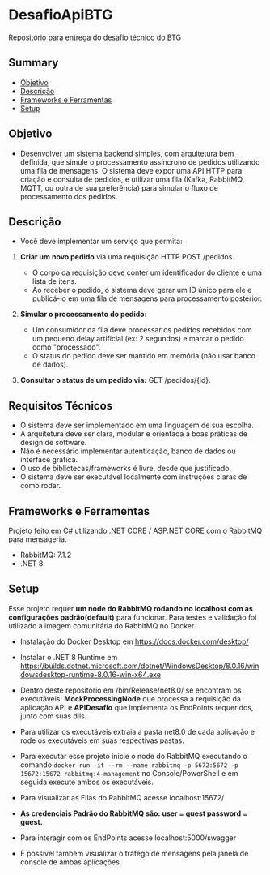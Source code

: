 # DesafioApiBTG
Repositório para entrega do desafio técnico do BTG

## Summary
* [Objetivo](#Objetivo)
* [Descrição](#Descrição)
* [Frameworks e Ferramentas](#frameworks)
* [Setup](#setup)

## Objetivo
* Desenvolver um sistema backend simples, com arquitetura bem definida, que simule o processamento assíncrono de pedidos utilizando uma fila de mensagens. O sistema deve expor uma API HTTP para criação e consulta de pedidos, e utilizar uma fila (Kafka, RabbitMQ, MQTT, ou outra de sua preferência) para simular o fluxo de processamento dos pedidos.

## Descrição
* Você deve implementar um serviço que permita:    
1. __Criar um novo pedido__ via uma requisição HTTP POST /pedidos.
   - O corpo da requisição deve conter um identificador do cliente e uma lista de itens.
   -  Ao receber o pedido, o sistema deve gerar um ID único para ele e publicá-lo em uma fila de mensagens para processamento posterior.
2. __Simular o processamento do pedido:__
   - Um consumidor da fila deve processar os pedidos recebidos com um pequeno delay artificial (ex: 2 segundos) e marcar o pedido como "processado".
   - O status do pedido deve ser mantido em memória (não usar banco de dados).

3. __Consultar o status de um pedido via:__ GET /pedidos/{id}.

## Requisitos Técnicos
* O sistema deve ser implementado em uma linguagem de sua escolha.
* A arquitetura deve ser clara, modular e orientada a boas práticas de design de software.
* Não é necessário implementar autenticação, banco de dados ou interface gráfica.
* O uso de bibliotecas/frameworks é livre, desde que justificado.
* O sistema deve ser executável localmente com instruções claras de como rodar.

## Frameworks e Ferramentas
Projeto feito em C# utilizando .NET CORE / ASP.NET CORE com o RabbitMQ para mensageria.
* RabbitMQ: 7.1.2
* .NET 8

## Setup
Esse projeto requer __um node do RabbitMQ rodando no localhost com as configurações padrão(default)__ para funcionar.  Para testes e validação foi utilizado a imagem comunitária do RabbitMQ no Docker.
* Instalação do Docker Desktop em https://docs.docker.com/desktop/

* Instalar o .NET 8 Runtime em https://builds.dotnet.microsoft.com/dotnet/WindowsDesktop/8.0.16/windowsdesktop-runtime-8.0.16-win-x64.exe
* Dentro deste repositório em /bin/Release/net8.0/ se encontram os executáveis: __MockProcessingNode__ que processa a requisição da aplicação API e __APIDesafio__ que implementa os EndPoints requeridos, junto com suas dlls.
* Para utilizar os executáveis extraia a pasta net8.0 de cada aplicação e rode os executáveis em suas respectivas pastas.
* Para executar esse projeto inicie o node do RabbitMQ executando o comando `docker run -it --rm --name rabbitmq -p 5672:5672 -p 15672:15672 rabbitmq:4-management` no Console/PowerShell e em seguida execute ambos os executáveis.
* Para visualizar as Filas do RabbitMQ acesse localhost:15672/
*  __As credenciais Padrão do RabbitMQ são: user = guest password = guest.__
* Para interagir com os EndPoints acesse localhost:5000/swagger
* É possível também visualizar o tráfego de mensagens pela janela de console de ambas aplicações.
  
 


